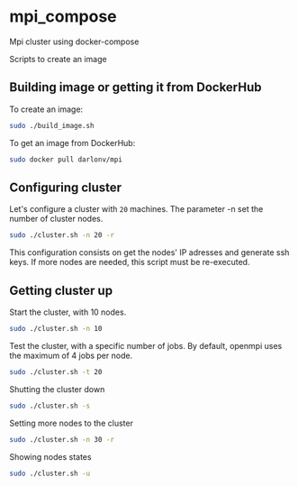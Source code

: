 # mpi_compose
Mpi cluster using docker-compose

Scripts to create an image


## Building image or getting it from DockerHub

To create an image:

```bash
sudo ./build_image.sh
```

To get an image from DockerHub:
```bash
sudo docker pull darlonv/mpi
```

## Configuring cluster

Let's configure a cluster with `20` machines. The parameter -n set the number of cluster nodes.

```bash
sudo ./cluster.sh -n 20 -r
```

This configuration consists on get the nodes' IP adresses and generate ssh keys. If more nodes are needed, this script must be re-executed.

## Getting cluster up
Start the cluster, with 10 nodes.
```bash
sudo ./cluster.sh -n 10
```

Test the cluster, with a specific number of jobs. By default, openmpi uses the maximum of 4 jobs per node.
```bash
sudo ./cluster.sh -t 20
```

Shutting the cluster down
```bash
sudo ./cluster.sh -s
```

Setting more nodes to the cluster
```bash
sudo ./cluster.sh -n 30 -r
```

Showing nodes states
```bash
sudo ./cluster.sh -u
```

